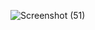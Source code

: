 
![Screenshot (51)](https://user-images.githubusercontent.com/98219227/216982548-79d92b9a-5d02-4168-8821-d5441a2c2fd8.png)
